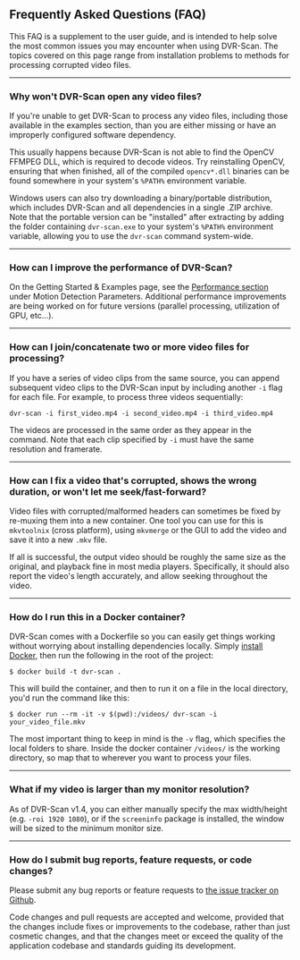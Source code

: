 
<h2>Frequently Asked Questions (FAQ)</h2>

This FAQ is a supplement to the user guide, and is intended to help solve the most common issues you may encounter when using DVR-Scan.  The topics covered on this page range from installation problems to methods for processing corrupted video files.


----------------------------------------------------------


### Why won't DVR-Scan open any video files?

If you're unable to get DVR-Scan to process any video files, including those available in the examples section, than you are either missing or have an improperly configured software dependency.

This usually happens because DVR-Scan is not able to find the OpenCV FFMPEG DLL, which is required to decode videos.  Try reinstalling OpenCV, ensuring that when finished, all of the compiled `opencv*.dll` binaries can be found somewhere in your system's `%PATH%` environment variable.

Windows users can also try downloading a binary/portable distribution, which includes DVR-Scan and all dependencies in a single .ZIP archive.  Note that the portable version can be "installed" after extracting by adding the folder containing `dvr-scan.exe` to your system's `%PATH%` environment variable, allowing you to use the `dvr-scan` command system-wide.


----------------------------------------------------------


### How can I improve the performance of DVR-Scan?

On the Getting Started & Examples page, see the [Performance section](examples.md#performance) under Motion Detection Parameters.  Additional performance improvements are being worked on for future versions (parallel processing, utilization of GPU, etc...).


----------------------------------------------------------


### How can I join/concatenate two or more video files for processing?

If you have a series of video clips from the same source, you can append subsequent video clips to the DVR-Scan input by including another `-i` flag for each file.  For example, to process three videos sequentially:

    dvr-scan -i first_video.mp4 -i second_video.mp4 -i third_video.mp4

The videos are processed in the same order as they appear in the command.  Note that each clip specified by `-i` must have the same resolution and framerate.


----------------------------------------------------------


### How can I fix a video that's corrupted, shows the wrong duration, or won't let me seek/fast-forward?

Video files with corrupted/malformed headers can sometimes be fixed by re-muxing them into a new container.  One tool you can use for this is `mkvtoolnix` (cross platform), using `mkvmerge` or the GUI to add the video and save it into a new `.mkv` file.

If all is successful, the output video should be roughly the same size as the original, and playback fine in most media players.  Specifically, it should also report the video's length accurately, and allow seeking throughout the video.


----------------------------------------------------------


### How do I run this in a Docker container?

DVR-Scan comes with a Dockerfile so you can easily get things working without worrying about installing dependencies locally. Simply [install Docker](https://docs.docker.com/get-docker/), then run the following in the root of the project:

```
$ docker build -t dvr-scan .
```

This will build the container, and then to run it on a file in the local directory, you'd run the command like this:

```
$ docker run --rm -it -v $(pwd):/videos/ dvr-scan -i your_video_file.mkv
```

The most important thing to keep in mind is the `-v` flag, which specifies the local folders to share. Inside the docker container `/videos/` is the working directory, so map that to wherever you want to process your files.

----------------------------------------------------------


### What if my video is larger than my monitor resolution?

As of DVR-Scan v1.4, you can either manually specify the max width/height (e.g. `-roi 1920 1080`), or if the `screeninfo` package is installed, the window will be sized to the minimum monitor size.

----------------------------------------------------------


### How do I submit bug reports, feature requests, or code changes?

Please submit any bug reports or feature requests to <a href="https://github.com/Breakthrough/DVR-Scan/issues" target="_blank" alt="DVR-Scan Issue Tracker @ Github">the issue tracker on Github</a>.

Code changes and pull requests are accepted and welcome, provided that the changes include fixes or improvements to the codebase, rather than just cosmetic changes, and that the changes meet or exceed the quality of the application codebase and standards guiding its development.

